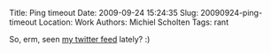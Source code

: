 Title: Ping timeout
Date: 2009-09-24 15:24:35
Slug: 20090924-ping-timeout
Location: Work
Authors: Michiel Scholten
Tags: rant

<p>So, erm, seen <a href="http://twitter.com/michielscholten">my twitter feed</a> lately? :)</p>